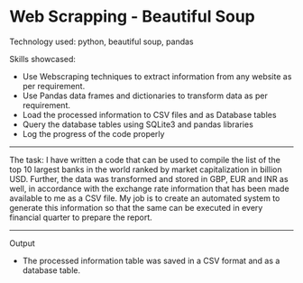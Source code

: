 # Web Scrapping - Beautiful Soup

Technology used: python, beautiful soup, pandas

Skills showcased:
* Use Webscraping techniques to extract information from any website as per requirement.
* Use Pandas data frames and dictionaries to transform data as per requirement.
* Load the processed information to CSV files and as Database tables
* Query the database tables using SQLite3 and pandas libraries
* Log the progress of the code properly

---

The task:
I have written a code that can be used to compile the list of the top 10 largest banks in the world ranked by market capitalization in billion USD. Further, the data was transformed and stored in GBP, EUR and INR as well, in accordance with the exchange rate information that has been made available to me as a CSV file. 
My job is to create an automated system to generate this information so that the same can be executed in every financial quarter to prepare the report.

---  

Output
*  The processed information table was saved in a CSV format and as a database table.
